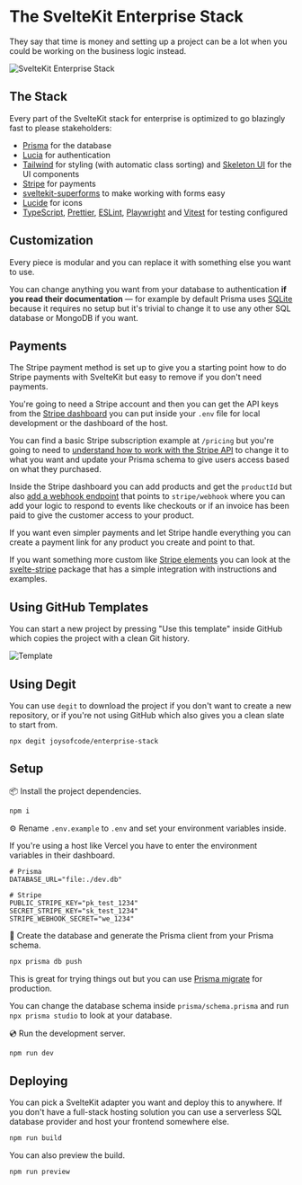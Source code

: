 # The SvelteKit Enterprise Stack

They say that time is money and setting up a project can be a lot when you could be working on the business logic instead.

![SvelteKit Enterprise Stack](https://user-images.githubusercontent.com/38083522/223439340-ae4af96b-e848-47fc-be73-3a4b8cb834e1.png)

## The Stack

Every part of the SvelteKit stack for enterprise is optimized to go blazingly fast to please stakeholders:

- [Prisma](https://www.prisma.io/) for the database
- [Lucia](https://lucia-auth.com/) for authentication
- [Tailwind](https://tailwindcss.com/) for styling (with automatic class sorting) and [Skeleton UI](https://www.skeleton.dev/) for the UI components
- [Stripe](https://stripe.com/) for payments
- [sveltekit-superforms](https://github.com/ciscoheat/sveltekit-superforms) to make working with forms easy
- [Lucide](https://lucide.dev/) for icons
- [TypeScript](https://www.typescriptlang.org/), [Prettier](https://prettier.io/), [ESLint](https://eslint.org/), [Playwright](https://playwright.dev/) and [Vitest](https://vitest.dev/) for testing configured

## Customization

Every piece is modular and you can replace it with something else you want to use.

You can change anything you want from your database to authentication **if you read their documentation** — for example by default Prisma uses [SQLite](https://www.sqlite.org/index.html) because it requires no setup but it's trivial to change it to use any other SQL database or MongoDB if you want.

## Payments

The Stripe payment method is set up to give you a starting point how to do Stripe payments with SvelteKit but easy to remove if you don't need payments.

You're going to need a Stripe account and then you can get the API keys from the [Stripe dashboard](https://dashboard.stripe.com/login) you can put inside your `.env` file for local development or the dashboard of the host.

You can find a basic Stripe subscription example at `/pricing` but you're going to need to [understand how to work with the Stripe API](https://stripe.com/docs) to change it to what you want and update your Prisma schema to give users access based on what they purchased.

Inside the Stripe dashboard you can add products and get the `productId` but also [add a webhook endpoint](https://dashboard.stripe.com/test/webhooks) that points to `stripe/webhook` where you can add your logic to respond to events like checkouts or if an invoice has been paid to give the customer access to your product.

If you want even simpler payments and let Stripe handle everything you can create a payment link for any product you create and point to that.

If you want something more custom like [Stripe elements](https://stripe.com/payments/elements) you can look at the [svelte-stripe](https://www.sveltestripe.com/) package that has a simple integration with instructions and examples.

## Using GitHub Templates

You can start a new project by pressing "Use this template" inside GitHub which copies the project with a clean Git history.

![Template](https://user-images.githubusercontent.com/38083522/223441491-4d3dda0b-ee0e-49cd-ab0d-ce9fd74dd124.png)

## Using Degit

You can use `degit` to download the project if you don't want to create a new repository, or if you're not using GitHub which also gives you a clean slate to start from.

```
npx degit joysofcode/enterprise-stack
```

## Setup

📦️ Install the project dependencies.

```bash
npm i
```

⚙️ Rename `.env.example` to `.env` and set your environment variables inside.

If you're using a host like Vercel you have to enter the environment variables in their dashboard.

```shell
# Prisma
DATABASE_URL="file:./dev.db"

# Stripe
PUBLIC_STRIPE_KEY="pk_test_1234"
SECRET_STRIPE_KEY="sk_test_1234"
STRIPE_WEBHOOK_SECRET="we_1234"
```

📜 Create the database and generate the Prisma client from your Prisma schema.

```bash
npx prisma db push
```

This is great for trying things out but you can use [Prisma migrate](https://www.prisma.io/docs/concepts/components/prisma-migrate) for production.

You can change the database schema inside `prisma/schema.prisma` and run `npx prisma studio` to look at your database.

💿️ Run the development server.

```bash
npm run dev
```

## Deploying

You can pick a SvelteKit adapter you want and deploy this to anywhere. If you don't have a full-stack hosting solution you can use a serverless SQL database provider and host your frontend somewhere else.

```bash
npm run build
```

You can also preview the build.

```bash
npm run preview
```
